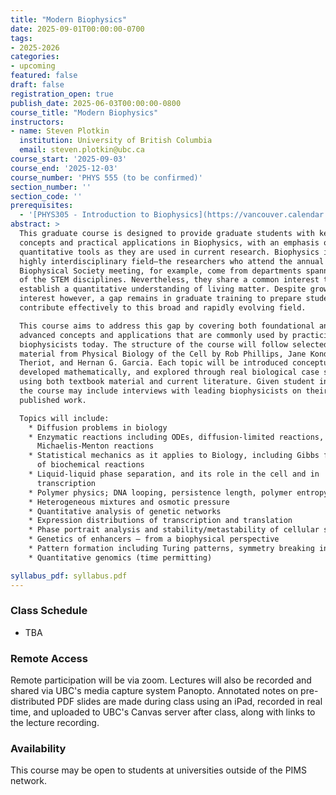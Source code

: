 ```yaml
---
title: "Modern Biophysics"
date: 2025-09-01T00:00:00-0700
tags:
- 2025-2026
categories:
- upcoming
featured: false
draft: false
registration_open: true
publish_date: 2025-06-03T00:00:00-0800
course_title: "Modern Biophysics"
instructors:
- name: Steven Plotkin
  institution: University of British Columbia
  email: steven.plotkin@ubc.ca
course_start: '2025-09-03'
course_end: '2025-12-03'
course_number: 'PHYS 555 (to be confirmed)'
section_number: ''
section_code: ''
prerequisites:
  - '[PHYS305 - Introduction to Biophysics](https://vancouver.calendar.ubc.ca/course-descriptions/courses/physv-305) (or equivalent)'
abstract: >
  This graduate course is designed to provide graduate students with key
  concepts and practical applications in Biophysics, with an emphasis on the
  quantitative tools as they are used in current research. Biophysics is a
  highly interdisciplinary field—the researchers who attend the annual
  Biophysical Society meeting, for example, come from departments spanning all
  of the STEM disciplines. Nevertheless, they share a common interest to
  establish a quantitative understanding of living matter. Despite growing
  interest however, a gap remains in graduate training to prepare students to
  contribute effectively to this broad and rapidly evolving field.

  This course aims to address this gap by covering both foundational and
  advanced concepts and applications that are commonly used by practicing
  biophysicists today. The structure of the course will follow selected advanced
  material from Physical Biology of the Cell by Rob Phillips, Jane Kondev, Julie
  Theriot, and Hernan G. Garcia. Each topic will be introduced conceptually,
  developed mathematically, and explored through real biological case studies
  using both textbook material and current literature. Given student interest,
  the course may include interviews with leading biophysicists on their recent
  published work.

  Topics will include:
    * Diffusion problems in biology
    * Enzymatic reactions including ODEs, diffusion-limited reactions, and
      Michaelis-Menton reactions
    * Statistical mechanics as it applies to Biology, including Gibbs free energy
      of biochemical reactions
    * Liquid-liquid phase separation, and its role in the cell and in
      transcription
    * Polymer physics; DNA looping, persistence length, polymer entropy
    * Heterogeneous mixtures and osmotic pressure
    * Quantitative analysis of genetic networks
    * Expression distributions of transcription and translation
    * Phase portrait analysis and stability/metastability of cellular states
    * Genetics of enhancers – from a biophysical perspective
    * Pattern formation including Turing patterns, symmetry breaking in an embryo
    * Quantitative genomics (time permitting)

syllabus_pdf: syllabus.pdf
---
```



### Class Schedule
  * TBA

### Remote Access
Remote participation will be via zoom. Lectures will also be recorded and shared
via UBC's media capture system Panopto. Annotated notes on pre-distributed PDF
slides are made during class using an iPad, recorded in real time, and uploaded
to UBC's Canvas server after class, along with links to the lecture recording.

### Availability
This course may be open to students at universities outside of the PIMS network.


